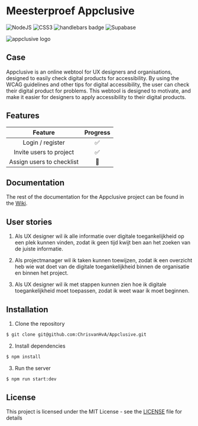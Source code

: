 # Meesterproef Appclusive

![NodeJS](https://img.shields.io/badge/node.js-6DA55F?style=for-the-badge&logo=node.js&logoColor=white)
![CSS3](https://img.shields.io/badge/css3-%231572B6.svg?style=for-the-badge&logo=css3&logoColor=white)
![handlebars badge](https://img.shields.io/badge/Handlebars.js-f0772b?style=for-the-badge&logo=handlebarsdotjs&logoColor=white)
![Supabase](https://img.shields.io/badge/Supabase-3ECF8E?style=for-the-badge&logo=supabase&logoColor=white)

![appclusive logo](https://github.com/ChrisvanHvA/Appclusive/assets/90341211/97bc65a3-8953-41f4-aa65-2936546a81ce)

## Case

Appclusive is an online webtool for UX designers and organisations, designed to easily check digital products for accessibility. By using the WCAG guidelines and other tips for digital accessibility, the user can check their digital product for problems. This webtool is designed to motivate, and make it easier for designers to apply accessibility to their digital products.

## Features

|          Feature          | Progress |
| :-----------------------: | :------: |
|     Login / register      |    ✅    |
|  Invite users to project  |    ✅    |
| Assign users to checklist |    🚧    |



## Documentation

The rest of the documentation for the Appclusive project can be found in the [Wiki](https://github.com/ChrisvanHvA/Appclusive/wiki).

## User stories

1. Als UX designer wil ik alle informatie over digitale toegankelijkheid op een plek kunnen vinden, zodat ik geen tijd kwijt ben aan het zoeken van de juiste informatie.

2. Als projectmanager wil ik taken kunnen toewijzen, zodat ik een overzicht heb wie wat doet van de digitale toegankelijkheid binnen de organisatie en binnen het project.

3. Als UX designer wil ik met stappen kunnen zien hoe ik digitale toegankelijkheid moet toepassen, zodat ik weet waar ik moet beginnen.

## Installation

1. Clone the repository

```bash
$ git clone git@github.com:ChrisvanHvA/Appclusive.git
```

2. Install dependencies

```bash
$ npm install
```

3. Run the server

```bash
$ npm run start:dev
```

## License

This project is licensed under the MIT License - see the [LICENSE](LICENSE) file for details
